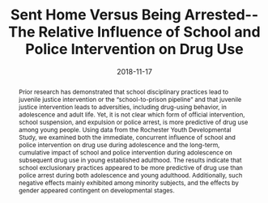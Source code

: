 ---
title: Sent Home Versus Being Arrested--The Relative Influence of School and Police Intervention on Drug Use

summary: Prior research has demonstrated that school disciplinary practices lead to juvenile justice intervention or the “school-to-prison pipeline” and that juvenile justice intervention leads to adversities, including drug-using behavior, in adolescence and adult life. Yet, it is not clear which form of official intervention, school suspension, and expulsion or police arrest, is more predictive of drug use among young people.


abstract: Prior research has demonstrated that school disciplinary practices lead to juvenile justice intervention or the “school-to-prison pipeline” and that juvenile justice intervention leads to adversities, including drug-using behavior, in adolescence and adult life. Yet, it is not clear which form of official intervention, school suspension, and expulsion or police arrest, is more predictive of drug use among young people. Using data from the Rochester Youth Developmental Study, we examined both the immediate, concurrent influence of school and police intervention on drug use during adolescence and the long-term, cumulative impact of school and police intervention during adolescence on subsequent drug use in young established adulthood. The results indicate that school exclusionary practices appeared to be more predictive of drug use than police arrest during both adolescence and young adulthood. Additionally, such negative effects mainly exhibited among minority subjects, and the effects by gender appeared contingent on developmental stages. 


# author_notes:
# - Equal contribution
# - Equal contribution


authors:
- Dong B
- Krohn M

date: "2018-11-17"

doi: "https://doi.org/10.1080/07418825.2018.1561924"

featured: True

image:
  caption: 
  focal_point: ""
  preview_only: false
  
projects: []

publication: '*Justice Quarterly, 37*, 985-1011'

publication_short: ""

publication_types:
- "2"                   ## 1: conference paper; 2: journal article; 3: preprint; 4: reprot ... 


publishDate: ""


# slides: example

tags:
- School Discipline
- Police Arrest
- Drug Use
- Labeling
- Routine Activities


# these show as icons above the figure
url_code: ""
url_dataset: ""
url_pdf: "uploads/2020jq.pdf"
url_poster: ""
url_project: ""
url_slides: ""
url_source: ""
url_video: ""
---